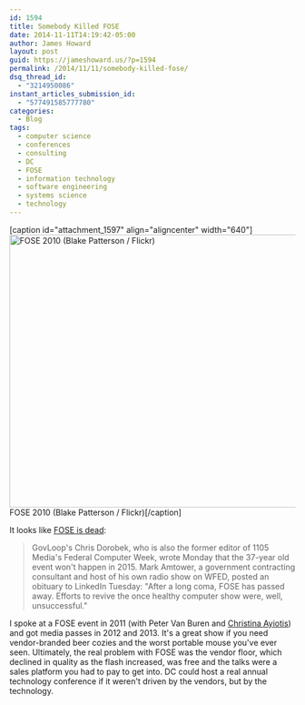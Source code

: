 ```yaml
---
id: 1594
title: Somebody Killed FOSE
date: 2014-11-11T14:19:42-05:00
author: James Howard
layout: post
guid: https://jameshoward.us/?p=1594
permalink: /2014/11/11/somebody-killed-fose/
dsq_thread_id:
  - "3214950086"
instant_articles_submission_id:
  - "577491585777780"
categories:
  - Blog
tags:
  - computer science
  - conferences
  - consulting
  - DC
  - FOSE
  - information technology
  - software engineering
  - systems science
  - technology
---
```

[caption id="attachment_1597" align="aligncenter" width="640"]<a href="https://jameshoward.us/wp-content/uploads/2014/11/4460725620_a96930c144_z.jpg"><img src="https://jameshoward.us/wp-content/uploads/2014/11/4460725620_a96930c144_z.jpg" alt="FOSE 2010 (Blake Patterson / Flickr)" width="640" height="480" class="size-full wp-image-1597" /></a> FOSE 2010 (Blake Patterson / Flickr)[/caption]

It looks like [FOSE is dead](http://www.bizjournals.com/washington/blog/fedbiz_daily/2014/11/its-official-fose-is-dead-for-now.html):

> GovLoop's Chris Dorobek, who is also the former editor of 1105 Media's Federal Computer Week, wrote Monday that the 37-year old event won't happen in 2015. Mark Amtower, a government contracting consultant and host of his own radio show on WFED, posted an obituary to LinkedIn Tuesday: "After a long coma, FOSE has passed away. Efforts to revive the once healthy computer show were, well, unsuccessful."

I spoke at a FOSE event in 2011 (with Peter Van Buren and [Christina Ayiotis](http://www.cs.gwu.edu/people/faculty/102])) and got media passes in 2012 and 2013.  It's a great show if you need vendor-branded beer cozies and the worst portable mouse you've ever seen.  Ultimately, the real problem with FOSE was the vendor floor, which declined in quality as the flash increased, was free and the talks were a sales platform you had to pay to get into.  DC could host a real annual technology conference if it weren't driven by the vendors, but by the technology.
